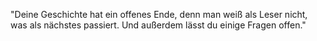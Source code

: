 "Deine Geschichte hat ein offenes Ende, denn man weiß als Leser nicht, was als nächstes passiert. Und außerdem lässt du einige Fragen offen."